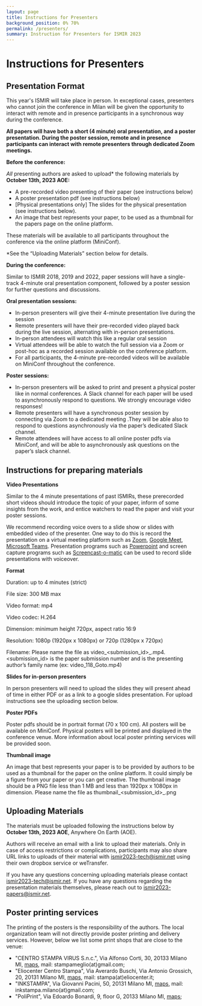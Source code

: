 ```yaml
---
layout: page
title: Instructions for Presenters
background_position: 0% 70%
permalink: /presenters/
summary: Instruction for Presenters for ISMIR 2023
---
```


# Instructions for Presenters

## Presentation Format

This year's ISMIR will take place in person.  In exceptional cases, presenters who cannot join the conference in Milan will be given the opportunity to interact with remote and in presence participants in a synchronous way during the conference.

**All papers will have both a short (4 minute) oral presentation, and a poster presentation. During the poster session, remote and in presence participants can interact with remote presenters through dedicated Zoom meetings.**

**Before the conference:**

*All* presenting authors are asked to upload* the following materials by **October 13th, 2023 AOE:**

- A pre-recorded video presenting of their paper (see instructions below)
- A poster presentation pdf (see instructions below)
- [Physical presentations only] The slides for the physical presentation (see instructions below).
- An image that best represents your paper, to be used as a thumbnail for the papers page on the online platform.

These materials will be available to all participants throughout the conference via the online platform (MiniConf).

*See the “Uploading Materials” section below for details.


**During the conference:**

Similar to ISMIR 2018, 2019 and 2022, paper sessions will have a single-track 4-minute oral presentation component, followed by a poster session for further questions and discussions.

**Oral presentation sessions:**

- In-person presenters will give their 4-minute presentation live during the session
- Remote presenters will have their pre-recorded video played back during the live session, alternating with in-person presentations.
- In-person attendees will watch this like a regular oral session
- Virtual attendees will be able to watch the full session via a Zoom or post-hoc as a recorded session available on the conference platform.
- For all participants, the 4-minute pre-recorded videos will be available on MiniConf throughout the conference.


**Poster sessions:**

- In-person presenters will be asked to print and present a physical poster like in normal conferences. A Slack channel for each paper will be used to asynchronously respond to questions. We strongly encourage video responses!
- Remote presenters will have a synchronous poster session by connecting via Zoom to a dedicated meeting .They will be able also  to respond to questions asynchronously via the paper’s dedicated Slack channel.
- Remote attendees will have access to all online poster pdfs via MiniConf, and will be able to asynchronously ask questions on the paper’s slack channel.

## Instructions for preparing materials

**Video Presentations**

Similar to the 4 minute presentations of past ISMIRs, these prerecorded short videos should introduce the topic of your paper, inform of some insights from the work, and entice watchers to read the paper and visit your poster sessions.

We recommend recording voice overs to a slide show or slides with embedded video of the presenter. One way to do this is record the presentation on a virtual meeting platform such as [Zoom](https://support.zoom.us/hc/en-us/articles/201362473-Enabling-and-starting-local-recordings), [Google Meet](https://support.google.com/meet/answer/9308681?hl=en), [Microsoft Teams](https://support.microsoft.com/en-us/office/record-a-meeting-in-teams-34dfbe7f-b07d-4a27-b4c6-de62f1348c24?ui=en-us&rs=en-us&ad=us). Presentation programs such as [Powerpoint](https://support.microsoft.com/en-us/office/record-a-slide-show-with-narration-and-slide-timings-0b9502c6-5f6c-40ae-b1e7-e47d8741161c?ui=en-us&rs=en-us&ad=us) and screen capture programs such as [Screencast-o-matic](https://screencast-o-matic.com/) can be used to record slide presentations with voiceover.

**Format**

Duration: up to 4 minutes (strict)

File size: 300 MB max

Video format: mp4

Video codec: H.264

Dimension: minimum height 720px, aspect ratio 16:9

Resolution: 1080p (1920px x 1080px) or 720p (1280px x 720px)

Filename: Please name the file as video_<submission_id>_<lastname>.mp4. <submission_id> is the paper submission number and <lastname> is the presenting author’s family name (ex: video_118_Goto.mp4)

**Slides for in-person presenters**

In person presenters will need to upload the slides they will present ahead of time in either PDF or as a link to a google slides presentation. For upload instructions see the uploading section below.

**Poster PDFs**

Poster pdfs should be in portrait format (70 x 100 cm). All posters will be available on MiniConf. Physical posters will be printed and displayed in the conference venue. More information about local poster printing services will be provided soon.

**Thumbnail image**

An image that best represents your paper is to be provided by authors to be used as a thumbnail for the paper on the online platform. It could simply be a figure from your paper or you can get creative. The thumbnail image should be a PNG file less than 1 MB and less than 1920px x 1080px in dimension. Please name the file as thumbnail_<submission_id>_<lastname>.png

## Uploading Materials

The materials must be uploaded following the instructions below by **October 13th, 2023 AOE**, Anywhere On Earth (AOE).

Authors will receive an email with a link to upload their materials. Only in case of access restrictions or complications, participants may also share URL links to uploads of their material with ismir2023-tech@ismir.net using their own dropbox service or weTransfer.

If you have any questions concerning uploading materials please contact  [ismir2023-tech@ismir.net](ismir2023-tech@ismir.net). If you have any questions regarding the presentation materials themselves, please reach out to [ismir2023-papers@ismir.net](ismir2023-papers@ismir.net).

## Poster printing services

The printing of the posters is the responsibility of the authors. The local organization team will not directly provide poster printing and delivery services.
However, below we list some print shops that are close to the venue:

- "CENTRO STAMPA VIRUS S.n.c.", Via Alfonso Corti, 30, 20133 Milano MI, [maps](https://maps.app.goo.gl/vTABZ8q2dqx455UEA), mail: stampameglio(at)gmail.com;
- "Eliocenter Centro Stampa", Via Averardo Buschi, Via Antonio Grossich, 20, 20131 Milano MI, [maps](https://maps.app.goo.gl/cJ38mc9UsP1TX2hG6), mail: stampa(at)eliocenter.it;
- "INKSTAMPA", Via Giovanni Pacini, 50, 20131 Milano MI, [maps](https://maps.app.goo.gl/1vc3nHyG7P3D55sy7), mail: inkstampa.milano(at)gmail.com;
- "PoliPrint", Via Edoardo Bonardi, 9, floor G, 20133 Milano MI, [maps](https://maps.app.goo.gl/xmwdqKCM27FHfUmG8);

